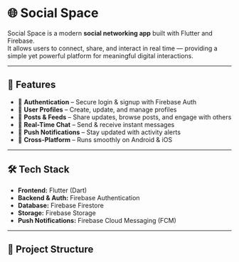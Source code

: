 # 🌐 Social Space

Social Space is a modern **social networking app** built with Flutter and Firebase.  
It allows users to connect, share, and interact in real time — providing a simple yet powerful platform for meaningful digital interactions.  

---

## 🚀 Features
- 🔐 **Authentication** – Secure login & signup with Firebase Auth  
- 👤 **User Profiles** – Create, update, and manage profiles  
- 📝 **Posts & Feeds** – Share updates, browse posts, and engage with others  
- 💬 **Real-Time Chat** – Send & receive instant messages  
- 🔔 **Push Notifications** – Stay updated with activity alerts  
- 📱 **Cross-Platform** – Runs smoothly on Android & iOS  

---

## 🛠️ Tech Stack
- **Frontend:** Flutter (Dart)  
- **Backend & Auth:** Firebase Authentication  
- **Database:** Firebase Firestore  
- **Storage:** Firebase Storage  
- **Push Notifications:** Firebase Cloud Messaging (FCM)  

---

## 📂 Project Structure
